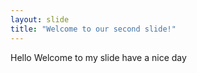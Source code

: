 ```yaml
---
layout: slide
title: "Welcome to our second slide!"
---
```

Hello Welcome to my slide
have a nice day 

